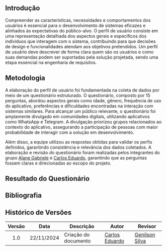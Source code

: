 ## Introdução

Compreender as características, necessidades e comportamentos dos usuários é essencial para o desenvolvimento de sistemas eficazes e alinhados às expectativas do público-alvo. O perfil de usuário consiste em uma representação detalhada dos aspectos gerais e específicos dos indivíduos que interagem com o sistema, contribuindo para que decisões de design e funcionalidades atendam aos objetivos pretendidos. Um perfil de usuário deve descrever de forma clara quem são os usuários e como suas demandas podem ser suportadas pela solução projetada, sendo uma etapa essencial na engenharia de requisitos.

## Metodologia

A elaboração do perfil de usuário foi fundamentada na coleta de dados por meio de um questionário estruturado. O questionário, composto por 15 perguntas, abordou aspectos gerais como idade, gênero, frequência de uso do aplicativo, preferências e dificuldades encontradas na interação com sistemas similares. Para alcançar um público relevante, o questionário foi amplamente divulgado em comunidades digitais, utilizando aplicativos como WhatsApp e Telegram. A divulgação priorizou grupos relacionados ao contexto do aplicativo, assegurando a participação de pessoas com maior probabilidade de interagir com a solução em desenvolvimento.

Além disso, a equipe utilizou as respostas obtidas para validar os perfis definidos, garantindo consistência e relevância dos dados coletados. A elaboração e revisão do questionário foram realizadas pelos integrantes do grupo [Alane Gabriele](https://github.com/alanagabriele) e [Carlos Eduardo](https://github.com/dudupaz), garantindo que as perguntas fossem claras e direcionadas ao escopo do projeto.

## Resultado do Questionário

## Bibliografia

## Histórico de Versões

| Versão | Data       | Descrição            | Autor                                        | Revisor                                          |
| :----: | ---------- | -------------------- | -------------------------------------------- | ------------------------------------------------ |
|  1.0   | 22/11/2024 | Criação do documento | [Carlos Eduardo](https://github.com/dudupaz) | [Genilson Silva](https://github.com/GenilsonJrs) |
